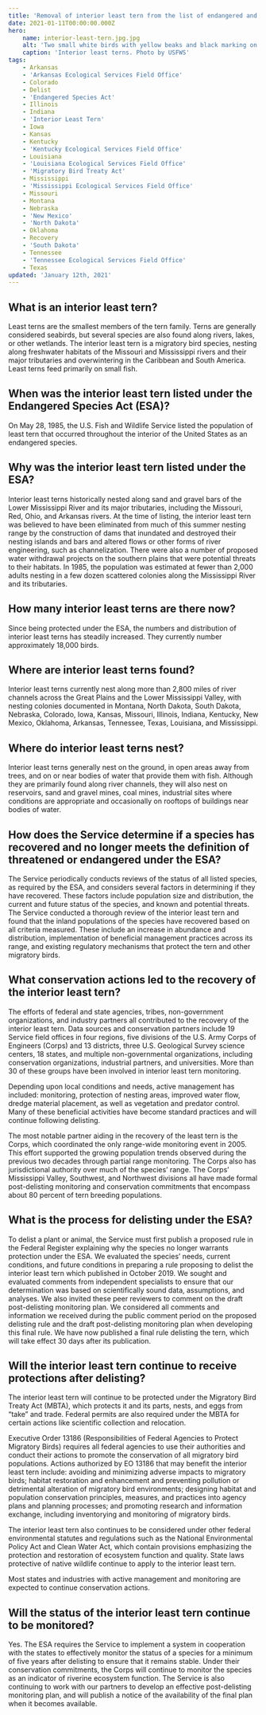 ```yaml
---
title: 'Removal of interior least tern from the list of endangered and threatened wildlife - Questions and answers'
date: 2021-01-11T00:00:00.000Z
hero:
    name: interior-least-tern.jpg.jpg
    alt: 'Two small white birds with yellow beaks and black marking on head on the beach'
    caption: 'Interior least terns. Photo by USFWS'
tags:
    - Arkansas
    - 'Arkansas Ecological Services Field Office'
    - Colorado
    - Delist
    - 'Endangered Species Act'
    - Illinois
    - Indiana
    - 'Interior Least Tern'
    - Iowa
    - Kansas
    - Kentucky
    - 'Kentucky Ecological Services Field Office'
    - Louisiana
    - 'Louisiana Ecological Services Field Office'
    - 'Migratory Bird Treaty Act'
    - Mississippi
    - 'Mississippi Ecological Services Field Office'
    - Missouri
    - Montana
    - Nebraska
    - 'New Mexico'
    - 'North Dakota'
    - Oklahoma
    - Recovery
    - 'South Dakota'
    - Tennessee
    - 'Tennessee Ecological Services Field Office'
    - Texas
updated: 'January 12th, 2021'
---
```


## What is an interior least tern?

Least terns are the smallest members of the tern family. Terns are generally considered seabirds, but several species are also found along rivers, lakes, or other wetlands. The interior least tern is a migratory bird species, nesting along freshwater habitats of the Missouri and Mississippi rivers and their major tributaries and overwintering in the Caribbean and South America. Least terns feed primarily on small fish.

## When was the interior least tern listed under the Endangered Species Act (ESA)?

On May 28, 1985, the U.S. Fish and Wildlife Service listed the population of least tern that occurred throughout the interior of the United States as an endangered species.  

## Why was the interior least tern listed under the ESA?

Interior least terns historically nested along sand and gravel bars of the Lower Mississippi River and its major tributaries, including the Missouri, Red, Ohio, and Arkansas rivers. At the time of listing, the interior least tern was believed to have been eliminated from much of this summer nesting range by the construction of dams that inundated and destroyed their nesting islands and bars and altered flows or other forms of river engineering, such as channelization. There were also a number of proposed water withdrawal projects on the southern plains that were potential threats to their habitats. In 1985, the population was estimated at fewer than 2,000 adults nesting in a few dozen scattered colonies along the Mississippi River and its tributaries.

## How many interior least terns are there now?

Since being protected under the ESA, the numbers and distribution of interior least terns has steadily increased. They currently number approximately 18,000 birds.

## Where are interior least terns found?

Interior least terns currently nest along more than 2,800 miles of river channels across the Great Plains and the Lower Mississippi Valley, with nesting colonies documented in Montana, North Dakota, South Dakota, Nebraska, Colorado, Iowa, Kansas, Missouri, Illinois, Indiana, Kentucky, New Mexico, Oklahoma, Arkansas, Tennessee, Texas, Louisiana, and Mississippi.

## Where do interior least terns nest?

Interior least terns generally nest on the ground, in open areas away from trees, and on or near bodies of water that provide them with fish. Although they are primarily found along river channels, they will also nest on reservoirs, sand and gravel mines, coal mines, industrial sites where conditions are appropriate and occasionally on rooftops of buildings near bodies of water.

## How does the Service determine if a species has recovered and no longer meets the definition of threatened or endangered under the ESA?

The Service periodically conducts reviews of the status of all listed species, as required by the ESA, and considers several factors in determining if they have recovered. These factors include population size and distribution, the current and future status of the species, and known and potential threats. The Service conducted a thorough review of the interior least tern and found that the inland populations of the species have recovered based on all criteria measured. These include an increase in abundance and distribution, implementation of beneficial management practices across its range, and existing regulatory mechanisms that protect the tern and other migratory birds. 

## What conservation actions led to the recovery of the interior least tern?

The efforts of federal and state agencies, tribes, non-government organizations, and industry partners all contributed to the recovery of the interior least tern. Data sources and conservation partners include 19 Service field offices in four regions, five divisions of the U.S. Army Corps of Engineers (Corps) and 13 districts, three U.S. Geological Survey science centers, 18 states, and multiple non-governmental organizations, including conservation organizations, industrial partners, and universities. More than 30 of these groups have been involved in interior least tern monitoring.  

Depending upon local conditions and needs, active management has included: monitoring, protection of nesting areas, improved water flow, dredge material placement, as well as vegetation and predator control. Many of these beneficial activities have become standard practices and will continue following delisting.

The most notable partner aiding in the recovery of the least tern is the Corps, which coordinated the only range-wide monitoring event in 2005. This effort supported the growing population trends observed during the previous two decades through partial range monitoring. The Corps also has jurisdictional authority over much of the species’ range. The Corps’ Mississippi Valley, Southwest, and Northwest divisions all have made formal post-delisting monitoring and conservation commitments that encompass about 80 percent of tern breeding populations.

## What is the process for delisting under the ESA?

To delist a plant or animal, the Service must first publish a proposed rule in the Federal Register explaining why the species no longer warrants protection under the ESA. We evaluated the species’ needs, current conditions, and future conditions in preparing a rule proposing to delist the interior least tern which published in October 2019. We sought and evaluated comments from independent specialists to ensure that our determination was based on scientifically sound data, assumptions, and analyses. We also invited these peer reviewers to comment on the draft post-delisting monitoring plan. We considered all comments and information we received during the public comment period on the proposed delisting rule and the draft post-delisting monitoring plan when developing this final rule. We have now published a final rule delisting the tern, which will take effect 30 days after its publication.

## Will the interior least tern continue to receive protections after delisting?

The interior least tern will continue to be protected under the Migratory Bird Treaty Act (MBTA), which protects it and its parts, nests, and eggs from “take” and trade. Federal permits are also required under the MBTA for certain actions like scientific collection and relocation. 

Executive Order 13186 (Responsibilities of Federal Agencies to Protect Migratory Birds) requires all federal agencies to use their authorities and conduct their actions to promote the conservation of all migratory bird populations. Actions authorized by EO 13186 that may benefit the interior least tern include: avoiding and minimizing adverse impacts to migratory birds; habitat restoration and enhancement and preventing pollution or detrimental alteration of migratory bird environments; designing habitat and population conservation principles, measures, and practices into agency plans and planning processes; and promoting research and information exchange, including inventorying and monitoring of migratory birds.

The interior least tern also continues to be considered under other federal environmental statutes and regulations such as the National Environmental Policy Act and Clean Water Act, which contain provisions emphasizing the protection and restoration of ecosystem function and quality. State laws protective of native wildlife continue to apply to the interior least tern.

Most states and industries with active management and monitoring are expected to continue conservation actions.  

## Will the status of the interior least tern continue to be monitored?

Yes. The ESA requires the Service to implement a system in cooperation with the states to effectively monitor the status of a species for a minimum of five years after delisting to ensure that it remains stable. Under their conservation commitments, the Corps will continue to monitor the species as an indicator of riverine ecosystem function. The Service is also continuing to work with our partners to develop an effective post-delisting monitoring plan, and will publish a notice of the availability of the final plan when it becomes available.
